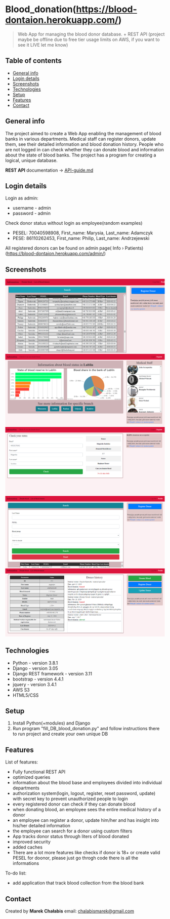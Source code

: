 # Blood_donation(https://blood-dontaion.herokuapp.com/)

> Web App for managing the blood donor database. + REST API (project maybe be offline due to free tier usage limits on AWS, if you want to see it LIVE let me know)



## Table of contents

- [General info](#general-info)
- [Login details](#login-details)
- [Screenshots](#screenshots)
- [Technologies](#technologies)
- [Setup](#setup)
- [Features](#features)
- [Contact](#contact)

## General info

The project aimed to create a Web App enabling the management of blood banks in various departments. Medical staff can
register donors, update them, see their detailed information and blood donation history.
People who are not logged in can check whether they can donate blood and information about the state of blood banks.
The project has a program for creating a logical, unique database.

<b>REST API</b> documentation -> [API-guide.md](API-guide.md)

## Login details

Login as admin:

- username - admin
- password - admin

Check donor status without login as employee(random examples)

- PESEL: 70040598908, First_name: Marysia, Last_name: Adamczyk
- PESE: 86110262453, First_name: Philip, Last_name: Andrzejewski

All registered donors can be found on admin page( Info › Patients)(https://blood-dontaion.herokuapp.com/admin/)

## Screenshots

![list_donor](./img/list_donor.PNG)
![branch](./img/branch.PNG)
![donor_info](./img/donor_info.PNG)
![filtry](./img/filtry.PNG)
![info_donor](./img/info_donor.PNG)

## Technologies

- Python - version 3.8.1
- Django - version 3.05
- Django REST framework - version 3.11
- bootstrap - version 4.4.1
- jquery - version 3.4.1
- AWS S3
- HTML5/CSS

## Setup

1. Install Python(+modules) and Django
2. Run program "fill_DB_blood_donation.py" and follow instructions there to run project and create your own unique DB

## Features

List of features:

- Fully functional REST API
- optimized queries
- information about the blood base and employees divided into individual departments
- authorization system(login, logout, register, reset password, update) with secret key to prevent unauthorized people to login
- every registered donor can check if they can donate blood
- when donating blood, an employee sees the entire medical history of a donor
- an employee can register a donor, update him/her and has insight into his/her detailed information
- the employee can search for a donor using custom filters
- App tracks donor status through liters of blood donated
- improved security
- added caches
- There are a lot more features like checks if donor is 18+ or create valid PESEL for doonor, please just go throgh code there is all
  the informations

To-do list:

- add application that track blood collection from the blood bank

## Contact

Created by <b>Marek Chałabis</b> email: chalabismarek@gmail.com

